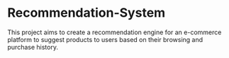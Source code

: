 # Recommendation-System
This project aims to create a recommendation engine for an e-commerce platform to suggest products to users based on their browsing and purchase history.
